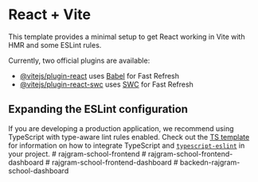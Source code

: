 # React + Vite

This template provides a minimal setup to get React working in Vite with HMR and some ESLint rules.

Currently, two official plugins are available:

- [@vitejs/plugin-react](https://github.com/vitejs/vite-plugin-react/blob/main/packages/plugin-react) uses [Babel](https://babeljs.io/) for Fast Refresh
- [@vitejs/plugin-react-swc](https://github.com/vitejs/vite-plugin-react/blob/main/packages/plugin-react-swc) uses [SWC](https://swc.rs/) for Fast Refresh

## Expanding the ESLint configuration

If you are developing a production application, we recommend using TypeScript with type-aware lint rules enabled. Check out the [TS template](https://github.com/vitejs/vite/tree/main/packages/create-vite/template-react-ts) for information on how to integrate TypeScript and [`typescript-eslint`](https://typescript-eslint.io) in your project.
#   r a j g r a m - s c h o o l - f r o n t e n d  
 #   r a j g r a m - s c h o o l - f r o n t e n d - d a s h b o a r d  
 #   r a j g r a m - s c h o o l - f r o n t e n d - d a s h b o a r d  
 #   b a c k e d n - r a j g r a m - s c h o o l - d a s h b o a r d  
 